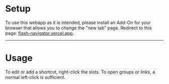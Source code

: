 # Setup

To use this webapp as it is intended, please install an Add-On for your browser that allows you to change the "new tab" page. Redirect to this page: [flash-navigator.vercel.app](https://flash-navigator.vercel.app/).

***

# Usage

To edit or add a shortcut, right-click the slots. To open groups or links, a normal left-click is sufficient.
